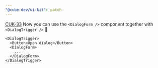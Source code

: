 ```yaml
---
"@cube-dev/ui-kit": patch
---
```


[CUK-33](https://cubedevinc.atlassian.net/browse/CUK-33) Now you can use the `<DialogForm />` component together with `<DialogTrigger />` 🎉

```tsx
<DialogTrigger>
  <Button>Open dialog</Button>
  <DialogForm>
    ...
  </DialogForm>
</DialogTrigger>
```
